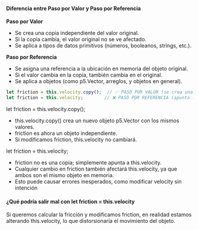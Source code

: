 #### Diferencia entre Paso por Valor y Paso por Referencia

**Paso por Valor**
- Se crea una copia independiente del valor original.
- Si la copia cambia, el valor original no se ve afectado.
- Se aplica a tipos de datos primitivos (números, booleanos, strings, etc.).

**Paso por Referencia**
- Se asigna una referencia a la ubicación en memoria del objeto original.
- Si el valor cambia en la copia, también cambia en el original.
- Se aplica a objetos (como p5.Vector, arreglos, y objetos en general).

```js
let friction = this.velocity.copy();  // ✅ PASO POR VALOR (se crea una copia independiente)
let friction = this.velocity;        // ❌ PASO POR REFERENCIA (apunta al mismo objeto)
```
let friction = this.velocity.copy();
- this.velocity.copy() crea un nuevo objeto p5.Vector con los mismos valores.
- friction es ahora un objeto independiente.
- Si modificamos friction, this.velocity no cambiará.

let friction = this.velocity;
- friction no es una copia; simplemente apunta a this.velocity.
- Cualquier cambio en friction también afectará this.velocity, ya que ambos son el mismo objeto en memoria.
- Esto puede causar errores inesperados, como modificar velocity sin intención

#### ¿Qué podría salir mal con let friction = this.velocity

Si queremos calcular la fricción y modificamos friction, en realidad estamos alterando this.velocity, lo que distorsionaría el movimiento del objeto.
